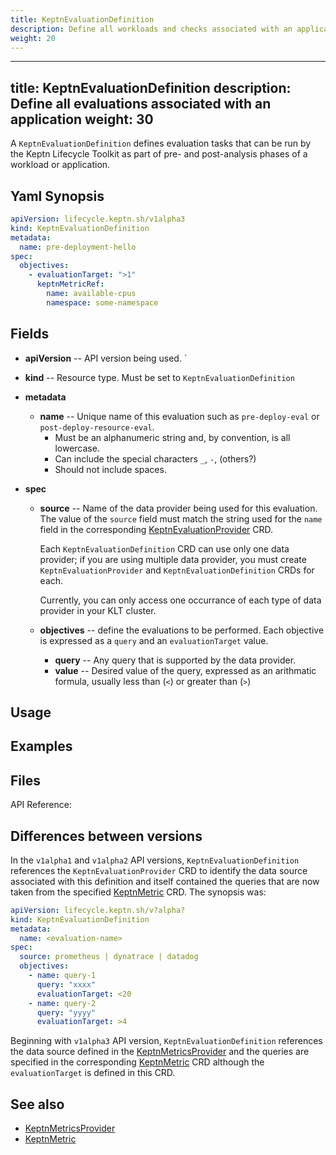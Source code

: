 ```yaml
---
title: KeptnEvaluationDefinition
description: Define all workloads and checks associated with an application
weight: 20
---
```

---

title: KeptnEvaluationDefinition
description: Define all evaluations associated with an application
weight: 30
---

A `KeptnEvaluationDefinition` defines evaluation tasks
that can be run by the Keptn Lifecycle Toolkit
as part of pre- and post-analysis phases of a workload or application.

## Yaml Synopsis

```yaml
apiVersion: lifecycle.keptn.sh/v1alpha3
kind: KeptnEvaluationDefinition
metadata:
  name: pre-deployment-hello
spec:
  objectives:
    - evaluationTarget: ">1"
      keptnMetricRef:
        name: available-cpus
        namespace: some-namespace
```

## Fields

* **apiVersion** -- API version being used.
`
* **kind** -- Resource type.
   Must be set to `KeptnEvaluationDefinition`

* **metadata**
  * **name** -- Unique name of this evaluation
    such as `pre-deploy-eval` or `post-deploy-resource-eval`.
    * Must be an alphanumeric string and, by convention, is all lowercase.
    * Can include the special characters `_`, `-`, (others?)
    * Should not include spaces.

* **spec**
  * **source** -- Name of the data provider being used for this evaluation.
    The value of the `source` field must match
    the string used for the `name` field
    in the corresponding [KeptnEvaluationProvider](evaluationprovider.md) CRD.

    Each `KeptnEvaluationDefinition` CRD can use only one data provider;
    if you are using multiple data provider, you must create
    `KeptnEvaluationProvider` and `KeptnEvaluationDefinition` CRDs for each.

    Currently, you can only access one occurrance of each type of data provider
    in your KLT cluster.

  * **objectives** -- define the evaluations to be performed.
     Each objective is expressed as a `query` and an `evaluationTarget` value.

    * **query** -- Any query that is supported by the data provider.
    * **value** -- Desired value of the query,
       expressed as an arithmatic formula,
       usually less than (`<`) or greater than (`>`)

## Usage

## Examples

## Files

API Reference:

## Differences between versions

In the `v1alpha1` and `v1alpha2` API versions,
`KeptnEvaluationDefinition` references the `KeptnEvaluationProvider` CRD
to identify the data source associated with this definition
and itself contained the queries
that are now taken from the specified [KeptnMetric](metric.md) CRD.
The synopsis was:

```yaml
apiVersion: lifecycle.keptn.sh/v?alpha?
kind: KeptnEvaluationDefinition
metadata:
  name: <evaluation-name>
spec:
  source: prometheus | dynatrace | datadog
  objectives:
    - name: query-1
      query: "xxxx"
      evaluationTarget: <20
    - name: query-2
      query: "yyyy"
      evaluationTarget: >4
```

Beginning with `v1alpha3` API version,
`KeptnEvaluationDefinition` references the data source defined
in the [KeptnMetricsProvider](metricsprovider.md)
and the queries are specified in the corresponding
[KeptnMetric](metric.md) CRD
although the `evaluationTarget` is defined in this CRD.

## See also

* [KeptnMetricsProvider](metricsprovider.md)
* [KeptnMetric](metric.md)
